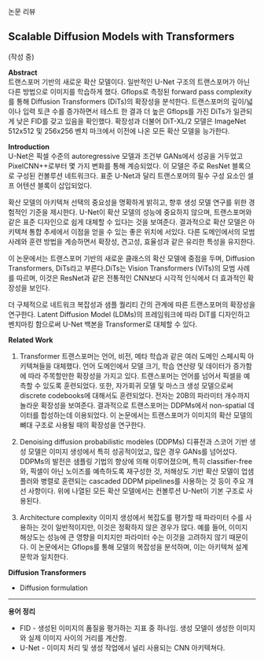 논문 리뷰

## Scalable Diffusion Models with Transformers  

(작성 중)

**Abstract**  
트랜스포머 기반의 새로운 확산 모델이다. 일반적인 U-Net 구조의 트랜스포머가 아닌 다른 방법으로 이미지를 학습하게 했다. Gflops로 측정된 forward pass complexity를 통해 Diffusion Transformers (DiTs)의 확장성을 분석한다. 트랜스포머의 깊이/넓이나 입력 토큰 수를 증가하면서 테스트 한 결과 더 높은 Gflops를 가진 DiTs가 일관되게 낮은 FID를 갖고 있음을 확인했다. 확장성과 더불어 DiT-XL/2 모델은 ImageNet 512x512 및 256x256 벤치 마크에서 이전에 나온 모든 확산 모델을 능가한다.

**Introduction**  
U-Net은 픽셀 수준의 autoregressive 모델과 조건부 GANs에서 성공을 거두었고 PixelCNN++로부터 몇 가지 변화를 통해 계승되었다. 이 모델은 주로 ResNet 블록으로 구성된 컨볼루션 네트워크다. 표준 U-Net과 달리 트랜스포머의 필수 구성 요소인 셀프 어텐션 블록이 삽입되었다. 

확산 모델의 아키텍쳐 선택의 중요성을 명확하게 밝히고, 향후 생성 모델 연구를 위한 경험적인 기준을 제시한다. U-Net이 확산 모델의 성능에 중요하지 않으며, 트랜스포머와 같은 표준 디자인으로 쉽게 대체할 수 있다는 것을 보여준다. 결과적으로 확산 모델은 아키텍쳐 통합 추세에서 이점을 얻을 수 있는 좋은 위치에 서있다. 다른 도메인에서의 모범 사례와 훈련 방법을 계승하면서 확장성, 견고성, 효율성과 같은 유리한 특성을 유지한다.

이 논문에서는 트랜스포머 기반의 새로운 클래스의 확산 모델에 중점을 두며, Diffusion Transformers, DiTs라고 부른다.DiTs는 Vision Transformers (ViTs)의 모범 사례를 따르며, 이것은 ResNet과 같은 전통적인 CNN보다 시각적 인식에서 더 효과적인 확장성을 보인다.

더 구체적으로 네트워크 복잡성과 샘플 퀄리티 간의 관계에 따른 트랜스포머의 확장성을 연구한다. Latent Diffusion Model (LDMs)의 프레임워크에 따라 DiT를 디자인하고 벤치마킹 함으로써 U-Net 백본을 Transformer로 대체할 수 있다. 


**Related Work**  

1. Transformer
트랜스포머는 언어, 비전, 메타 학습과 같은 여러 도메인 스페시픽 아키텍쳐들을 대체했다. 언어 도메인에서 모델 크기, 학습 연산량 및 데이터가 증가함에 따라 주목할만한 확장성을 가지고 있다. 트랜스포머는 언어를 넘어서 픽셀을 예측할 수 있도록 훈련되었다. 또한, 자가회귀 모델 및 마스크 생성 모델으로써 discrete codebooks에 대해서도 훈련되었다. 전자는 20B의 파라미터 개수까지 놀라운 확장성을 보여준다. 결과적으로 트랜스포머는 DDPMs에서 non-spatial 데이터를 합성하는데 이용되었다. 이 논문에서는 트랜스포머가 이미지의 확산 모델의 뼈대 구조로 사용될 때의 확장성을 연구한다.

2. Denoising diffusion probabilistic modèles (DDPMs)
디퓨전과 스코어 기반 생성 모델은 이미지 생성에서 특히 성공적이었고, 많은 경우 GANs를 넘어섰다. DDPMs의 발전은 샘플링 기법의 향상에 의해 이루어졌으며, 특히 classifier-free와, 픽셀이 아닌 노이즈를 예측하도록 재구성한 것, 저해상도 기반 확산 모델이 업샘플러와 병렬로 훈련되는 cascaded DDPM pipelines를 사용하는 것 등이 주요 개선 사항이다. 위에 나열된 모든 확산 모델에서는 컨볼루션 U-Net이 기본 구조로 사용된다.

3. Architecture complexity
이미지 생성에서 복잡도를 평가할 때 파라미터 수를 사용하는 것이 일반적이지만, 이것은 정확하지 않은 경우가 많다. 예를 들어, 이미지 해상도는 성능에 큰 영향을 미치지만 파라미터 수는 이것을 고려하지 않기 때문이다. 이 논문에서는 Gflops를 통해 모델의 복잡성을 분석하며, 이는 아키텍쳐 설계 문학과 일치한다.


**Diffusion Transformers**

- Diffusion formulation





---
**용어 정리**  
- FID - 생성된 이미지의 품질을 평가하는 지표 중 하나임. 생성 모델이 생성한 이미지와 실제 이미지 사이의 거리를 계산함.  
- U-Net - 이미지 처리 및 생성 작업에서 널리 사용되는 CNN 아키텍쳐다.
